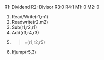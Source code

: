 R1: Dividend
R2: Divisor
R3:0
R4:1
M1: 0
M2: 0

1)	Read/Write(r1,m1)   
2)	Readwrite(r2,m2)      
3)	Sub(r1,r2,r1)             
4)	Add(r3,r4,r3)             
5)	> =(r1,r2,r5)             
6)	Ifjump(r5,3)             

